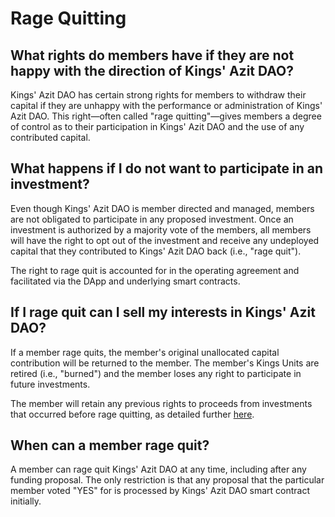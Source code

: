 # Rage Quitting

## What rights do members have if they are not happy with the direction of Kings' Azit DAO?

Kings' Azit DAO has certain strong rights for members to withdraw their capital if they are unhappy with the performance or administration of Kings' Azit DAO. This right&mdash;often called "rage quitting"&mdash;gives members a degree of control as to their participation in Kings' Azit DAO and the use of any contributed capital.

## What happens if I do not want to participate in an investment?

Even though Kings' Azit DAO is member directed and managed, members are not obligated to participate in any proposed investment. Once an investment is authorized by a majority vote of the members, all members will have the right to opt out of the investment and receive any undeployed capital that they contributed to Kings' Azit DAO back (i.e., "rage quit").

The right to rage quit is accounted for in the operating agreement and facilitated via the DApp and underlying smart contracts.

## If I rage quit can I sell my interests in Kings' Azit DAO?

If a member rage quits, the member's original unallocated capital contribution will be returned to the member. The member's Kings Units are retired (i.e., "burned") and the member loses any right to participate in future investments.

The member will retain any previous rights to proceeds from investments that occurred before rage quitting, as detailed further [here](/Proceeds).

## When can a member rage quit?

A member can rage quit Kings' Azit DAO at any time, including after any funding proposal. The only restriction is that any proposal that the particular member voted "YES" for is processed by Kings' Azit DAO smart contract initially.
